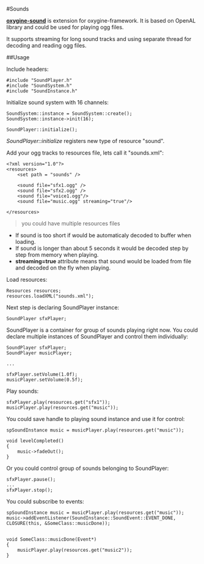 #Sounds

[**oxygine-sound**](https://bitbucket.org/oxygine/oxygine-sound) is extension for oxygine-framework. It is based on OpenAL library and could be used for playing ogg files.

It supports streaming for long sound tracks and using separate thread for decoding and reading ogg files.
 
##Usage

Include headers:

	#include "SoundPlayer.h"
	#include "SoundSystem.h"
	#include "SoundInstance.h"

Initialize sound system with 16 channels:
	
	SoundSystem::instance = SoundSystem::create();
	SoundSystem::instance->init(16);

	SoundPlayer::initialize();

*SoundPlayer::initialize* registers new type of resource "sound".
	
Add your ogg tracks to resources file, lets call it "sounds.xml":

	<?xml version="1.0"?>
	<resources>
		<set path = "sounds" />	
	
	 	<sound file="sfx1.ogg" />
		<sound file="sfx2.ogg" />
		<sound file="voice1.ogg"/>
		<sound file="music.ogg" streaming="true"/>
	
	</resources>

> you could	have multiple resources files

* If sound is too short if would be automaticaly decoded to buffer when loading. 
* If sound is longer than about 5 seconds it would be decoded step by step from memory when playing.
* **streaming=true** attribute means that sound would be loaded from file and decoded on the fly when playing.   


Load resources:

	Resources resources;
	resources.loadXML("sounds.xml");

Next step is declaring SoundPlayer instance:

	SoundPlayer sfxPlayer;

SoundPlayer is a container for group of sounds playing right now. You could declare multiple instances of SoundPlayer and control them individually:

	SoundPlayer sfxPlayer;
	SoundPlayer musicPlayer;

	...

	sfxPlayer.setVolume(1.0f);
	musicPlayer.setVolume(0.5f);


Play sounds:
	
	sfxPlayer.play(resources.get("sfx1"));
	musicPlayer.play(resources.get("music"));

You could save handle to playing sound instance and use it for control:

	spSoundInstance music = musicPlayer.play(resources.get("music"));	

	void levelCompleted()
	{
		music->fadeOut();
	}

Or you could control group of sounds belonging to SoundPlayer:

	sfxPlayer.pause();
	...
	sfxPlayer.stop();


You could subscribe to events:

	spSoundInstance music = musicPlayer.play(resources.get("music"));
	music->addEventListener(SoundInstance::SoundEvent::EVENT_DONE, CLOSURE(this, &SomeClass::musicDone));


	void SomeClass::musicDone(Event*)
	{
		musicPlayer.play(resources.get("music2"));
	} 








	 